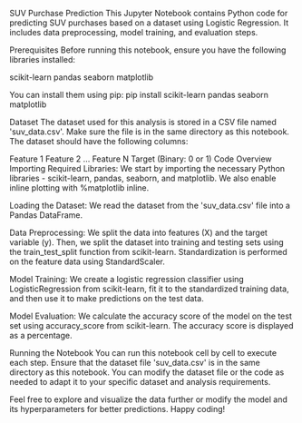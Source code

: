 SUV Purchase Prediction
This Jupyter Notebook contains Python code for predicting SUV purchases based on a dataset using Logistic Regression. It includes data preprocessing, model training, and evaluation steps.

Prerequisites
Before running this notebook, ensure you have the following libraries installed:

scikit-learn
pandas
seaborn
matplotlib

You can install them using pip:
pip install scikit-learn pandas seaborn matplotlib

Dataset
The dataset used for this analysis is stored in a CSV file named 'suv_data.csv'. Make sure the file is in the same directory as this notebook. The dataset should have the following columns:

Feature 1
Feature 2
...
Feature N
Target (Binary: 0 or 1)
Code Overview
Importing Required Libraries: We start by importing the necessary Python libraries - scikit-learn, pandas, seaborn, and matplotlib. We also enable inline plotting with %matplotlib inline.

Loading the Dataset: We read the dataset from the 'suv_data.csv' file into a Pandas DataFrame.

Data Preprocessing: We split the data into features (X) and the target variable (y). Then, we split the dataset into training and testing sets using the train_test_split function from scikit-learn. Standardization is performed on the feature data using StandardScaler.

Model Training: We create a logistic regression classifier using LogisticRegression from scikit-learn, fit it to the standardized training data, and then use it to make predictions on the test data.

Model Evaluation: We calculate the accuracy score of the model on the test set using accuracy_score from scikit-learn. The accuracy score is displayed as a percentage.

Running the Notebook
You can run this notebook cell by cell to execute each step. Ensure that the dataset file 'suv_data.csv' is in the same directory as this notebook. You can modify the dataset file or the code as needed to adapt it to your specific dataset and analysis requirements.

Feel free to explore and visualize the data further or modify the model and its hyperparameters for better predictions. Happy coding!
